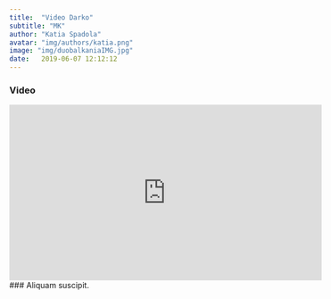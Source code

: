 ```yaml
---
title:  "Video Darko"
subtitle: "MK"
author: "Katia Spadola"
avatar: "img/authors/katia.png"
image: "img/duobalkaniaIMG.jpg"
date:   2019-06-07 12:12:12
---
```


### Video

<!--
<iframe width="560" height="315" src="https://www.youtube.com/embed/pD_UxISthPY" frameborder="0" allow="accelerometer;
 autoplay; encrypted-media; gyroscope; picture-in-picture" allowfullscreen>
 </iframe>
 -->

 <iframe width="560" height="315" src="https://www.youtube.com/embed/pD_UxISthPY" frameborder="0" allow="accelerometer; autoplay; encrypted-media; gyroscope; picture-in-picture" allowfullscreen></iframe>
### Aliquam suscipit.
